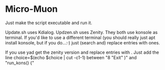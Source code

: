 # Micro-Muon
Just make the script executable and run it.

Update.sh uses Kdialog.
Updzen.sh uses Zenity.
They both use konsole as terminal. 
If you'd like to use a different terminal (you should really just apt install konsole, but if you do...:·)
just (search and) replace <konsole> entries with <your terminal of choice> ones.

If you use yad get the zenity version and replace <zenity> entries with <yad>.
Just add the line
choice=$(echo $choice | cut -c1-1)
between "8 "Exit" )" and "run_kons() {"
